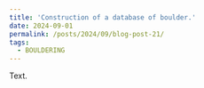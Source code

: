 ```yaml
---
title: 'Construction of a database of boulder.'
date: 2024-09-01
permalink: /posts/2024/09/blog-post-21/
tags:
  - BOULDERING
---
```


Text.
